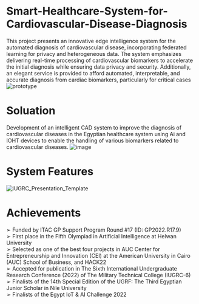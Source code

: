# Smart-Healthcare-System-for-Cardiovascular-Disease-Diagnosis
This project presents an innovative edge intelligence system for the automated diagnosis of cardiovascular disease, 
incorporating federated learning for privacy and heterogeneous data. The system emphasizes delivering real-time 
processing of cardiovascular biomarkers to accelerate the initial diagnosis while ensuring data privacy and security. 
Additionally, an elegant service is provided to afford automated, interpretable, and accurate diagnosis from cardiac 
biomarkers, particularly for critical cases
![prototype](https://github.com/AhmedTolba36996/Smart-Healthcare-System-for-Cardiovascular-Disease-Diagnosis/assets/55206978/d2c7306a-675e-4d50-8263-9de4b004d26c)

# Soluation
Development of an intelligent CAD system to improve the diagnosis of cardiovascular diseases in the Egyptian healthcare system using Ai and IOHT devices to enable the handling of various biomarkers related to cardiovascular diseases.
![image](https://github.com/AhmedTolba36996/Smart-Healthcare-System-for-Cardiovascular-Disease-Diagnosis/assets/55206978/40e9f009-e851-46fd-9512-f9466c9b11e5)

# System Features
![IUGRC_Presentation_Template](https://github.com/AhmedTolba36996/Smart-Healthcare-System-for-Cardiovascular-Disease-Diagnosis/assets/55206978/4e21fd9c-bf4d-41c0-ae0f-41d8b93a4bf7)

# Achievements
➢ Funded by ITAC GP Support Program Round #17 (ID: GP2022.R17.9) <br>
➢ First place in the Fifth Olympiad in Artificial Intelligence at Helwan University <br>
➢ Selected as one of the best four projects in AUC Center for Entrepreneurship and Innovation (CEI) at the American University in Cairo (AUC) School of Business, and HACK22 <br>
➢ Accepted for publication in The Sixth International Undergraduate Research Conference (2022) of The Military Technical College (IUGRC-6) <br>
➢ Finalists of the 14th Special Edition of the UGRF: The Third Egyptian Junior Scholar in Nile University <br>
➢ Finalists of the Egypt IoT & AI Challenge 2022
